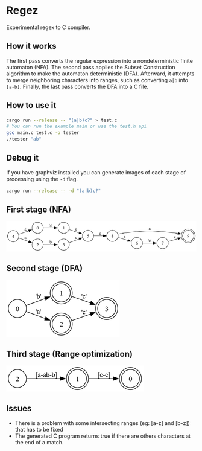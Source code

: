 # Regez
Experimental regex to C compiler.

## How it works
The first pass converts the regular expression into a nondeterministic finite automaton (NFA). The second pass applies the Subset Construction algorithm to make the automaton deterministic (DFA). Afterward, it attempts to merge neighboring characters into ranges, such as converting `a|b` into `[a-b]`. Finally, the last pass converts the DFA into a C file.

## How to use it

```sh
cargo run --release -- "(a|b)c?" > test.c
# You can run the example main or use the test.h api
gcc main.c test.c -o tester
./tester "ab"
```

## Debug it

If you have graphviz installed you can generate images of each stage of processing using the `-d` flag.

```sh
cargo run --release -- -d "(a|b)c?"
```

## First stage (NFA)
![Fist stage](img/stage1.png)
## Second stage (DFA)
![Second stage](img/stage2.png)
## Third stage (Range optimization)
![Third stage](img/stage3.png)

## Issues

- There is a problem with some intersecting ranges (eg: [a-z] and [b-z]) that has to be fixed
- The generated C program returns true if there are others characters at the end of a match.
